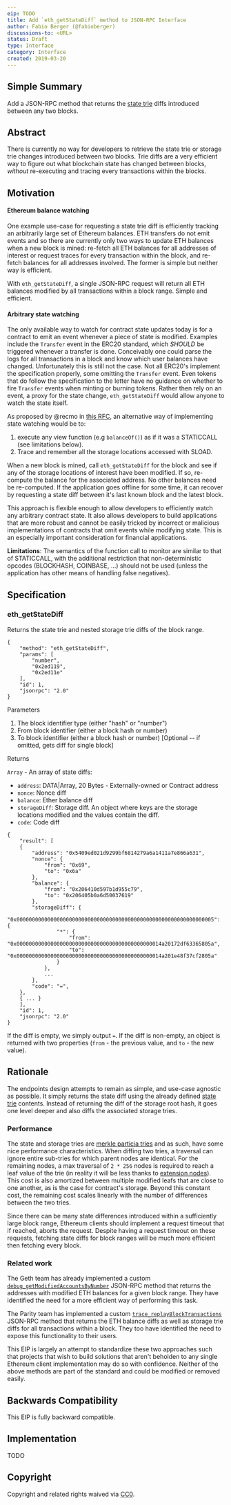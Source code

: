 ```yaml
---
eip: TODO
title: Add `eth_getStateDiff` method to JSON-RPC Interface
author: Fabio Berger (@fabioberger)
discussions-to: <URL>
status: Draft
type: Interface
category: Interface
created: 2019-03-20
---
```


<!--You can leave these HTML comments in your merged EIP and delete the visible duplicate text guides, they will not appear and may be helpful to refer to if you edit it again. This is the suggested template for new EIPs. Note that an EIP number will be assigned by an editor. When opening a pull request to submit your EIP, please use an abbreviated title in the filename, `eip-draft_title_abbrev.md`. The title should be 44 characters or less.-->

## Simple Summary

<!--"If you can't explain it simply, you don't understand it well enough." Provide a simplified and layman-accessible explanation of the EIP.-->

Add a JSON-RPC method that returns the [state trie](https://github.com/ethereum/wiki/wiki/Patricia-Tree#state-trie) diffs introduced between any two blocks.

## Abstract

<!--A short (~200 word) description of the technical issue being addressed.-->

There is currently no way for developers to retrieve the state trie or storage trie changes introduced between two blocks. Trie diffs are a very efficient way to figure out what blockchain state has changed between blocks, _without_ re-executing and tracing every transactions within the blocks.

## Motivation

<!--The motivation is critical for EIPs that want to change the Ethereum protocol. It should clearly explain why the existing protocol specification is inadequate to address the problem that the EIP solves. EIP submissions without sufficient motivation may be rejected outright.-->

#### Ethereum balance watching

One example use-case for requesting a state trie diff is efficiently tracking an arbitrarily large set of Ethereum balances. ETH transfers do not emit events and so there are currently only two ways to update ETH balances when a new block is mined: re-fetch all ETH balances for all addresses of interest or request traces for every transaction within the block, and re-fetch balances for all addresses involved. The former is simple but neither way is efficient.

With `eth_getStateDiff`, a single JSON-RPC request will return all ETH balances modified by all transactions within a block range. Simple and efficient.

#### Arbitrary state watching

The only available way to watch for contract state updates today is for a contract to emit an event whenever a piece of state is modified. Examples include the `Transfer` event in the ERC20 standard, which _SHOULD_ be triggered whenever a transfer is done. Conceivably one could parse the logs for all transactions in a block and know which user balances have changed. Unfortunately this is still not the case. Not all ERC20's implement the specification properly, some omitting the `Transfer` event. Even tokens that do follow the specification to the letter have no guidance on whether to fire `Transfer` events when minting or burning tokens. Rather then rely on an event, a proxy for the state change, `eth_getStateDiff` would allow anyone to watch the state itself.

As proposed by @recmo in [this RFC](https://github.com/ethereum/EIPs/issues/781), an alternative way of implementing state watching would be to:

1. execute any view function (e.g `balanceOf()`) as if it was a STATICCALL (see limitations below).
2. Trace and remember all the storage locations accessed with SLOAD.

When a new block is mined, call `eth_getStateDiff` for the block and see if any of the storage locations of interest have been modified. If so, re-compute the balance for the associated address. No other balances need be re-computed. If the application goes offline for some time, it can recover by requesting a state diff between it's last known block and the latest block.

This approach is flexible enough to allow developers to efficiently watch any arbitrary contract state. It also allows developers to build applications that are more robust and cannot be easily tricked by incorrect or malicious implementations of contracts that omit events while modifying state. This is an especially important consideration for financial applications.

**Limitations**: The semantics of the function call to monitor are similar to that of STATICCALL, with the additional restriction that non-deterministic opcodes (BLOCKHASH, COINBASE, …) should not be used (unless the application has other means of handling false negatives).

## Specification

<!--The technical specification should describe the syntax and semantics of any new feature. The specification should be detailed enough to allow competing, interoperable implementations for any of the current Ethereum platforms (go-ethereum, parity, cpp-ethereum, ethereumj, ethereumjs, and [others](https://github.com/ethereum/wiki/wiki/Clients)).-->

### eth_getStateDiff

Returns the state trie and nested storage trie diffs of the block range.

```
{
    "method": "eth_getStateDiff",
    "params": [
        "number",
        "0x2ed119",
        "0x2ed11e"
    ],
    "id": 1,
    "jsonrpc": "2.0"
}
```

Parameters

1. The block identifier type (either "hash" or "number")
2. From block identifier (either a block hash or number)
3. To block identifier (either a block hash or number) [Optional -- if omitted, gets diff for single block]

Returns

`Array` - An array of state diffs:

- `address`: DATA|Array, 20 Bytes - Externally-owned or Contract address
- `nonce`: Nonce diff
- `balance`: Ether balance diff
- `storageDiff`: Storage diff. An object where keys are the storage locations modified and the values contain the diff.
- `code`: Code diff

```
{
    "result": [
    {
        "address": "0x5409ed021d9299bf6814279a6a1411a7e866a631",
        "nonce": {
            "from": "0x69",
            "to": "0x6a"
        },
        "balance": {
            "from": "0x206410d597b1d955c79",
            "to": "0x206405b0a6d50037619"
        },
        "storageDiff": {
            "0x0000000000000000000000000000000000000000000000000000000000000005": {
                "*": {
                    "from": "0x00000000000000000000000000000000000000000000014a20172df63365805a",
                    "to": "0x00000000000000000000000000000000000000000000014a201e48f37cf2805a"
                }
            },
            ...
        },
        "code": "=",
    },
    { ... }
    ],
    "id": 1,
    "jsonrpc": "2.0"
}
```

If the diff is empty, we simply output `=`. If the diff is non-empty, an object is returned with two properties (`from` - the previous value, and `to` - the new value).

## Rationale

<!--The rationale fleshes out the specification by describing what motivated the design and why particular design decisions were made. It should describe alternate designs that were considered and related work, e.g. how the feature is supported in other languages. The rationale may also provide evidence of consensus within the community, and should discuss important objections or concerns raised during discussion.-->

The endpoints design attempts to remain as simple, and use-case agnostic as possible. It simply returns the state diff using the already defined [state trie](https://github.com/ethereum/wiki/wiki/Patricia-Tree#state-trie) contents. Instead of returning the diff of the storage root hash, it goes one level deeper and also diffs the associated storage tries.

### Performance

The state and storage tries are [merkle particia tries](https://github.com/ethereum/wiki/wiki/Patricia-Tree#main-specification-merkle-patricia-trie) and as such, have some nice performance characteristics. When diffing two tries, a traversal can ignore entire sub-tries for which parent nodes are identical. For the remaining nodes, a max traversal of `2 * 256` nodes is required to reach a leaf value of the trie (in reality it will be less thanks to [extension nodes](https://github.com/ethereum/wiki/wiki/Patricia-Tree#optimization)). This cost is also amortized between multiple modified leafs that are close to one another, as is the case for contract's storage. Beyond this constant cost, the remaining cost scales linearly with the number of differences between the two tries.

Since there can be many state differences introduced within a sufficiently large block range, Ethereum clients should implement a request timeout that if reached, aborts the request. Despite having a request timeout on these requests, fetching state diffs for block ranges will be much more efficient then fetching every block.

### Related work

The Geth team has already implemented a custom [`debug_getModifiedAccountsByNumber`](https://github.com/ethereum/go-ethereum/blob/91eec1251c06727581063cd7e942ba913d806971/eth/api.go#L421) JSON-RPC method that returns the addresses with modified ETH balances for a given block range. They have identified the need for a more efficient way of performing this task.

The Parity team has implemented a custom [`trace_replayBlockTransactions`](https://wiki.parity.io/JSONRPC-trace-module#trace_replayblocktransactions) JSON-RPC method that returns the ETH balance diffs as well as storage trie diffs for all transactions within a block. They too have identified the need to expose this functionality to their users.

This EIP is largely an attempt to standardize these two approaches such that projects that wish to build solutions that aren't beholden to any single Ethereum client implementation may do so with confidence. Neither of the above methods are part of the standard and could be modified or removed easily.

## Backwards Compatibility

<!--All EIPs that introduce backwards incompatibilities must include a section describing these incompatibilities and their severity. The EIP must explain how the author proposes to deal with these incompatibilities. EIP submissions without a sufficient backwards compatibility treatise may be rejected outright.-->

This EIP is fully backward compatible.

## Implementation

<!--The implementations must be completed before any EIP is given status "Final", but it need not be completed before the EIP is accepted. While there is merit to the approach of reaching consensus on the specification and rationale before writing code, the principle of "rough consensus and running code" is still useful when it comes to resolving many discussions of API details.-->

TODO

## Copyright

Copyright and related rights waived via [CC0](https://creativecommons.org/publicdomain/zero/1.0/).

```

```
